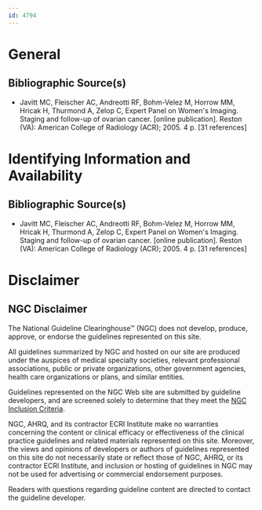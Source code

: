 ```yaml
---
id: 4794
---
```


# General

## Bibliographic Source(s)

- Javitt MC, Fleischer AC, Andreotti RF, Bohm-Velez M, Horrow MM, Hricak H, Thurmond A, Zelop C, Expert Panel on Women's Imaging. Staging and follow-up of ovarian cancer. [online publication]. Reston (VA): American College of Radiology (ACR); 2005. 4 p. [31 references]

# Identifying Information and Availability

## Bibliographic Source(s)

- Javitt MC, Fleischer AC, Andreotti RF, Bohm-Velez M, Horrow MM, Hricak H, Thurmond A, Zelop C, Expert Panel on Women's Imaging. Staging and follow-up of ovarian cancer. [online publication]. Reston (VA): American College of Radiology (ACR); 2005. 4 p. [31 references]

# Disclaimer

## NGC Disclaimer

The National Guideline Clearinghouse™ (NGC) does not develop, produce, approve, or endorse the guidelines represented on this site.

All guidelines summarized by NGC and hosted on our site are produced under the auspices of medical specialty societies, relevant professional associations, public or private organizations, other government agencies, health care organizations or plans, and similar entities.

Guidelines represented on the NGC Web site are submitted by guideline developers, and are screened solely to determine that they meet the [NGC Inclusion Criteria](/help-and-about/summaries/inclusion-criteria).

NGC, AHRQ, and its contractor ECRI Institute make no warranties concerning the content or clinical efficacy or effectiveness of the clinical practice guidelines and related materials represented on this site. Moreover, the views and opinions of developers or authors of guidelines represented on this site do not necessarily state or reflect those of NGC, AHRQ, or its contractor ECRI Institute, and inclusion or hosting of guidelines in NGC may not be used for advertising or commercial endorsement purposes.

Readers with questions regarding guideline content are directed to contact the guideline developer.

